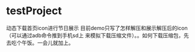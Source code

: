 # testProject
动态下载首页icon进行节日展示
目前demo只写了怎样解压和展示解压后的icon（可以通过adb命令推到手机sd上 来模拟下载压缩文件）。。如何下载压缩包，先去吃个午饭。一会儿就加上。

